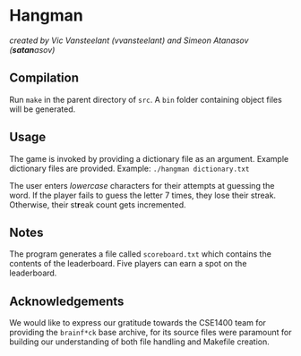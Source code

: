 # Hangman

*created by Vic Vansteelant (vvansteelant) and Simeon Atanasov (**satan**asov)*

## Compilation
Run `make` in the parent directory of `src`. A `bin` folder containing object files will be generated. 

## Usage
The game is invoked by providing a dictionary file as an argument. Example dictionary files are provided. Example:
`./hangman dictionary.txt`

The user enters *lowercase* characters for their attempts at guessing the word. If the player fails to guess the letter 7 times, they lose their streak. Otherwise, their st**r**eak count gets incremented.

## Notes
The program generates a file called `scoreboard.txt` which contains the contents of the leaderboard. Five players can earn a spot on the leaderboard.

## Acknowledgements

We would like to express our gratitude towards the CSE1400 team for providing the `brainf*ck` base archive, for its source files were paramount for building our understanding of both file handling and Makefile creation.
